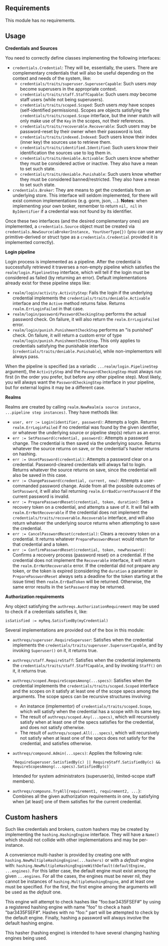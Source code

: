 Requirements
------------

This module has no requirements.

Usage
-----

**Credentials and Sources**

You need to correctly define classes implementing the following interfaces:

  - `credentials.Credential`: They will be, essentially, the users. There are complementary credentials that will also
    be useful depending on the context and needs of the system, like:
    - `credentials/traits/superuser.SuperuserCapable`: Such users _may_ become superusers in the appropriate context.
    - `credentials/traits/staff.StaffCapable`: Such users _may_ become staff users (while not being superusers).
    - `credentials/traits/scoped.Scoped`: Such users _may_ have scopes (self-identified permissions). Scopes are objects
      satisfying the `credentials/traits/scoped.Scope` interface, but the inner match will only make use of the `Key` in
      the scopes, not their references.
    - `credentials/traits/recoverable.Recoverable`: Such users may be password-reset by their owner when their password
      is lost.
    - `credentials/traits/indexed.Indexed`: Such users know their index (inner key) the sources use to retrieve them.
    - `credentials/traits/identified.Identified`: Such users know their identification the sources use to log them in.
    - `credentials/traits/deniable.Activable`: Such users know whether they must be considered active or inactive. They
      also have a mean to set such state.
    - `credentials/traits/deniable.Punishable`: Such users know whether they must be considered banned/restricted. They
      also have a mean to set such state.
  - `credentials.Broker`: They are means to get the credentials from an underlying store. This interface will seldom
    implemented, for there will exist common implementations (e.g. gorm, json, ...). **Notes**: when implementing your
    own broker, remember to return `nil, nil` in `ByIdentifier` if a credential was not found by its identifier.
    
Once these two interfaces (and the desired complementary ones) are implemented, a `credentials.Source` object must be
created via `credentials.NewSource(aBrokerInstance, YourUserType{})` (you can use any primitive-derived or struct type
as a `credentials.Credential` provided it is implemented correctly).

**Login pipeline**

Login process is implemented as a pipeline. After the credential is successfully retrieved it traverses a non-empty
pipeline which satisfies the `realm/login.PipelineStep` interface, which will tell if the login must be considered as
failed (by returning an error). Default implementations already exist for these pipeline steps like:

  - `realm/login/activity.ActivityStep`: Fails the login if the underlying credential implements the
    `credentials/traits/deniable.Activable` interface and the `Active` method returns false. Returns
    `realm.ErrLoginFailed` in that case.
  - `realm/login/password/PasswordCheckingStep` performs the actual password check. On failure, it will also return the
    `realm.ErrLoginFailed` error.
  - `realm/login/punish.PunishmentCheckStep` performs an "is punished" check. On failure, it will return a custom error
    of type `realm/login/punish.PunishmentCheckStep`. This only applies to credentials satisfying the punishable
    interface (`credentials/traits/deniable.Punishable`), while non-implementors will always pass.

When the pipeline is specified (as a variadic `...realm/login.PipelineStep` argument), the `ActivityStep` and the
`PasswordCheckingStep` must always run first (in the order you prefer, but before any other pipeline step). Most likely,
you will always want the `PasswordCheckingStep` interface in your pipeline, but for external logins it may be a
different case.

**Realms**

Realms are created by calling `realm.NewRealm(a source instance, ...pipeline step instances)`. They have methods like:

  - `user, err := Login(identifier, password)`: Attempts a login. Returns `realm.ErrLoginFailed` if no credential was
    found by the given identifier, or whatever the underlying source or pipeline step(s) return as an error.
  - `err := SetPassword(credential, password)`: Attempts a password change. The credential is then saved via the
    underlying source. Returns whatever the source returns on save, or the credential's hasher returns on hashing.
  - `err := UnsetPassword(credential)`: Attempts a password clear on a credential. Password-cleared credentials will
    always fail to login. Returns whatever the source returns on save, since the credential will also be saved in this
    case.
  - `err := ChangePassword(credential, current, new)`: Attempts a user-commanded password change. Aside from all the
    possible outcomes of `SetPassword`, it will also fail returning `realm.ErrBadCurrentPassword` if the current
    password is invalid.
  - `err := PreparePasswordReset(credential, token, duration)`: Sets a recovery token on a credential, and attempts a
    save of it. It will fail with `realm.ErrNotRecoverable` if the credential does not implement the 
    `credentials/traits/recoverable.Recoverable` interface, and will also return whatever the underlying source returns
    when attempting to save the credential.
  - `err := CancelPasswordReset(credential)`: Clears a recovery token on a credential. It returns whatever
    `PreparePasswordReset` would return for that credential and a token.
  - `err := ConfirmPasswordReset(credential, token, newPassword)`: Confirms a recovery process (password reset) on a
    credential. If the credential does not implement the `Recoverable` interface, it will return the
    `realm.ErrNotRecoverable` error. If the credential did not prepare any token, or the token is expired (considering
    the `duration` a parameter in `PreparePasswordReset` always sets a deadline for the token starting at the issue
    time) then `realm.ErrBadToken` will be returned. Otherwise, the same error results in the `SetPassword` may be
    returned.

**Authorization requirements**

Any object satisfying the `authreqs.AuthorizationRequirement` may be used to check if a credentials satisfies it, like:

    isSatisfied := myReq.SatisfiedBy(myCredential)

Several implementations are provided out of the box in this module:

  - `authreqs/superuser.RequireSuperuser`: Satisfies when the credential implements the
    `credentials/traits/superuser.SuperuserCapable`, and by invoking `Superuser()` on it, it returns true.
  - `authreqs/staff.RequireStaff`: Satisfies when the credential implements the
    `credentials/traits/staff.StaffCapable`, and by invoking `Staff()` on it, it returns true.
  - `authreqs/scoped.RequireScopesAmong(...specs)`: Satisfies when the credential implements the
    `credentials/traits/scoped.Scoped` interface and the scopes on it satisfy at least one of the scope specs among the
    arguments. The scope specs can be recursive structures involving:
    - An instance (implementor) of `credentials/traits/scoped.Scope`, which will satisfy when the credential has a scope
      with its same key.
    - The result of `authreqs/scoped.Any(...specs)`, which will recursively satisfy when at least one of the specs
      satisfies for the credential, and does not satisfy otherwise.
    - The result of `authreqs/scoped.All(...specs)`, which will recursively not satisfy when at least one of the specs
      does not satisfy for the credential, and satisfies otherwise.
  - `authreqs/compound.Admin(...specs)`: Applies the following rule:
  
        `RequireSuperuser.SatisfiedBy(c) || RequireStaff.SatisfiedBy(c) && RequireScopesAmong(...specs).SatisfiedBy(c)` 

     Intended for system administrators (superuser(s), limited-scope staff members).
  - `authreqs/compouns.TryAll{requirement1, requirement2, ...}`: Combines all the given authorization requirements in
    one, by satisfying when [at least] one of them satisfies for the current credential.

Custom hashers
--------------

Such like credentials and brokers, custom hashers may be created by implementing the `hashing.HashingEngine` interface.
They will have a `Name()` which should not collide with other implementations and may be per-instance.

A convenience multi-hasher is provided by creating one with `hashing.NewMultipleHashingEngine(...hashers)` or with a
_default_ engine with: `hashing.NewMultipleHashingEngineWithDefault(defaultEngine, ...engines)`. For this latter case,
the default engine must exist among the given `...engines`. For all the cases, the engines must be never nil, they
cannot be instances of `hashing.MultipleHashingEngine`, and at least one must be specified. For the first, the first
engine among the arguments will be used as the _default_ one.

This engine will attempt to check hashes like "foo:bar3435FSEF#" by using a registered hashing engine with name "foo"
to check a hash "bar3435FSEF#". Hashes with no "foo:" part will be attempted to check by the default engine. Finally,
hashing a password will always involve the default hashing engine.

This hasher (hashing engine) is intended  to have several changing hashing engines being used.